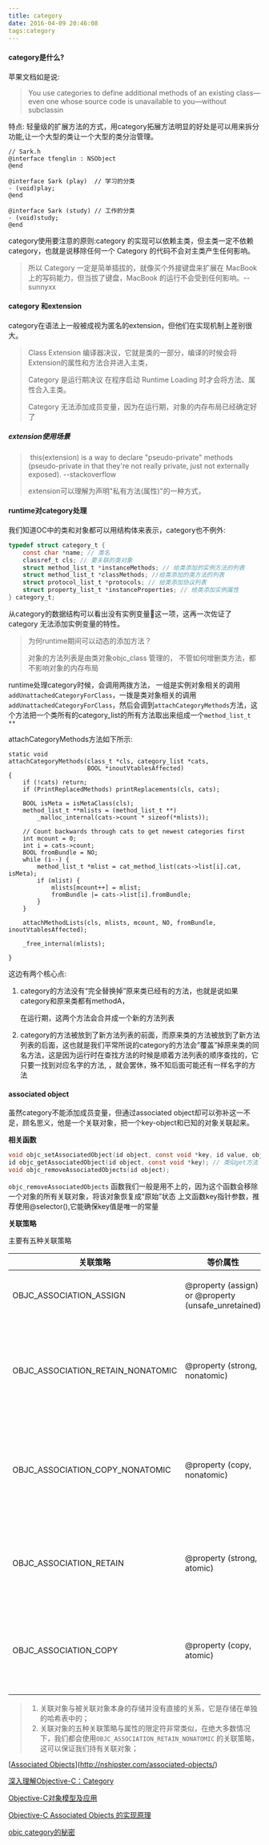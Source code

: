 ```yaml
---
title: category
date: 2016-04-09 20:46:08
tags:category
---
```


#### category是什么?

苹果文档如是说: 

> You use categories to define additional methods of an existing class—even one whose source code is unavailable to you—without subclassin

特点: 轻量级的扩展方法的方式，用category拓展方法明显的好处是可以用来拆分功能,让一个大型的类让一个大型的类分治管理。

```
// Sark.h
@interface tfenglin : NSObject
@end

@interface Sark (play)  // 学习的分类
- (void)play;
@end

@interface Sark (study) // 工作的分类 
- (void)study;
@end
```

category使用要注意的原则:category 的实现可以依赖主类，但主类一定不依赖 category，也就是说移除任何一个 Category 的代码不会对主类产生任何影响。

>  所以 Category 一定是简单插拔的，就像买个外接键盘来扩展在 MacBook 上的写码能力，但当拔了键盘，MacBook 的运行不会受到任何影响。--sunnyxx



#### category 和extension

category在语法上一般被成视为匿名的extension，但他们在实现机制上差别很大。

> Class Extension 编译器决议，它就是类的一部分，编译的时候会将Extension的属性和方法合并进入主类，
>
> Category 是运行期决议   在程序启动 Runtime Loading 时才会将方法、属性合入主类。
>
> Category 无法添加成员变量，因为在运行期，对象的内存布局已经确定好了

##### extension使用场景

>  this(extension)  is a way to declare "pseudo-private" methods (pseudo-private in that they're not really private, just not externally exposed). --stackoverflow 
>
> extension可以理解为声明"私有方法(属性)"的一种方式，



#### runtime对category处理 

我们知道OC中的类和对象都可以用结构体来表示，category也不例外:

```c
typedef struct category_t {
    const char *name; // 类名
    classref_t cls; // 要关联的类对象
    struct method_list_t *instanceMethods; // 给类添加的实例方法的列表
    struct method_list_t *classMethods; //给类添加的类方法的列表
    struct protocol_list_t *protocols; // 给类添加协议列表
    struct property_list_t *instanceProperties; // 给类添加实例属性
} category_t;
```

从category的数据结构可以看出没有实例变量这一项，这再一次佐证了category                                                                                                                                                                                                                                                                                                                                                                                                                                                                                                                                                                                                                                                                                                                                                    无法添加实例变量的特性。

> 为何runtime期间可以动态的添加方法？
>
> 对象的方法列表是由类对象objc_class 管理的， 不管如何增删类方法，都不影响对象的内存布局



runtime处理category时候，会调用两拨方法， 一组是实例对象相关的调用`addUnattachedCategoryForClass`，一拨是类对象相关的调用`addUnattachedCategoryForClass`，然后会调到`attachCategoryMethods`方法，这个方法把一个类所有的category_list的所有方法取出来组成一个`method_list_t **`

attachCategoryMethods方法如下所示: 

```
static void
attachCategoryMethods(class_t *cls, category_list *cats,
                      BOOL *inoutVtablesAffected)
{
    if (!cats) return;
    if (PrintReplacedMethods) printReplacements(cls, cats);

    BOOL isMeta = isMetaClass(cls);
    method_list_t **mlists = (method_list_t **)
        _malloc_internal(cats->count * sizeof(*mlists));

    // Count backwards through cats to get newest categories first
    int mcount = 0;
    int i = cats->count;
    BOOL fromBundle = NO;
    while (i--) {
        method_list_t *mlist = cat_method_list(cats->list[i].cat, isMeta);
        if (mlist) {
            mlists[mcount++] = mlist;
            fromBundle |= cats->list[i].fromBundle;
        }
    }

    attachMethodLists(cls, mlists, mcount, NO, fromBundle, inoutVtablesAffected);

    _free_internal(mlists);

}
```

这边有两个核心点: 

1. category的方法没有“完全替换掉”原来类已经有的方法，也就是说如果category和原来类都有methodA，

   在运行期，这两个方法会合并成一个新的方法列表

2. category的方法被放到了新方法列表的前面，而原来类的方法被放到了新方法列表的后面，这也就是我们平常所说的category的方法会“覆盖”掉原来类的同名方法，这是因为运行时在查找方法的时候是顺着方法列表的顺序查找的，它只要一找到对应名字的方法, ，就会罢休，殊不知后面可能还有一样名字的方法

#### associated  object 

虽然category不能添加成员变量，但通过associated  object却可以弥补这一不足，顾名思义，他是一个关联对象，把一个key-object和已知的对象关联起来。

**相关函数**

```objective-c
void objc_setAssociatedObject(id object, const void *key, id value, objc_AssociationPolicy policy); // 类似set方法
id objc_getAssociatedObject(id object, const void *key); // 类似get方法
void objc_removeAssociatedObjects(id object);
```

`objc_removeAssociatedObjects` 函数我们一般是用不上的，因为这个函数会移除一个对象的所有关联对象，将该对象恢复成“原始”状态
上文函数key指针参数，推荐使用@selector(),它能确保key值是唯一的常量


**关联策略**

主要有五种关联策略

| 关联策略                              | 等价属性                                     | 说明              |
| --------------------------------- | ---------------------------------------- | --------------- |
| OBJC_ASSOCIATION_ASSIGN           | @property (assign) or @property (unsafe_unretained) | 弱引用关联对象         |
| OBJC_ASSOCIATION_RETAIN_NONATOMIC | @property (strong, nonatomic)            | 强引用关联对象，且为非原子操作 |
| OBJC_ASSOCIATION_COPY_NONATOMIC   | @property (copy, nonatomic)              | 复制关联对象，且为非原子操作  |
| OBJC_ASSOCIATION_RETAIN           | @property (strong, atomic)               | 强引用关联对象，且为原子操作  |
| OBJC_ASSOCIATION_COPY             | @property (copy, atomic)                 | 复制关联对象，且为原子操作   |

> 1. 关联对象与被关联对象本身的存储并没有直接的关系，它是存储在单独的哈希表中的；
> 2. 关联对象的五种关联策略与属性的限定符非常类似，在绝大多数情况下，我们都会使用`OBJC_ASSOCIATION_RETAIN_NONATOMIC` 的关联策略，这可以保证我们持有关联对象；



[[Associated Objects](http://nshipster.com/associated-objects/)](http://nshipster.com/associated-objects/)

[深入理解Objective-C：Category](http://tech.meituan.com/DiveIntoCategory.html)

[Objective-C对象模型及应用](http://blog.devtang.com/2013/10/15/objective-c-object-model/)

[Objective-C Associated Objects 的实现原理](http://blog.leichunfeng.com/blog/2015/06/26/objective-c-associated-objects-implementation-principle/)

[objc category的秘密](http://blog.sunnyxx.com/2014/03/05/objc_category_secret/)